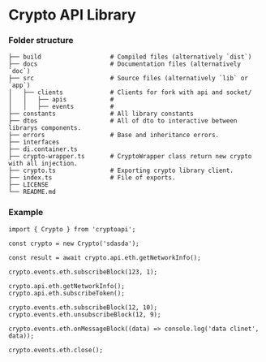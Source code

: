 # Crypto API Library

### Folder structure
    ├── build                   # Compiled files (alternatively `dist`)
    ├── docs                    # Documentation files (alternatively `doc`)
    ├── src                     # Source files (alternatively `lib` or `app`)
    │   ├── clients             # Clients for fork with api and socket/
    │   │   ├── apis            # 
    │   │   ├── events          # 
    ├── constants               # All library constants
    ├── dtos                    # All of dto to interactive between librarys components.
    ├── errors                  # Base and inheritance errors.
    ├── interfaces   
    ├── di.container.ts                
    ├── crypto-wrapper.ts       # CryptoWrapper class return new crypto with all injection.    
    ├── crypto.ts               # Exporting crypto library client.
    ├── index.ts                # File of exports.
    ├── LICENSE
    └── README.md


### Example
```
import { Crypto } from 'cryptoapi';

const crypto = new Crypto('sdasda');

const result = await crypto.api.eth.getNetworkInfo();

crypto.events.eth.subscribeBlock(123, 1);

crypto.api.eth.getNetworkInfo();
crypto.api.eth.subscribeToken();

crypto.events.eth.subscribeBlock(12, 10);
crypto.events.eth.unsubscribeBlock(12, 9);

crypto.events.eth.onMessageBlock((data) => console.log('data clinet', data));

crypto.events.eth.close();
    
```
